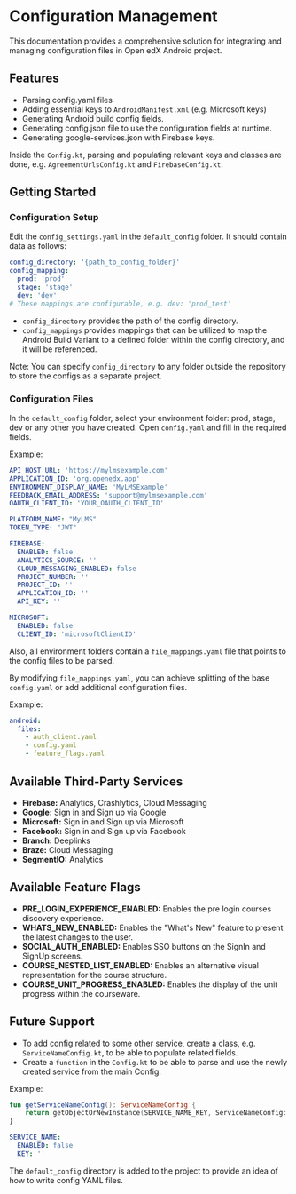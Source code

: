 # Configuration Management

This documentation provides a comprehensive solution for integrating and managing configuration files in Open edX Android project.

## Features
- Parsing config.yaml files
- Adding essential keys to `AndroidManifest.xml` (e.g. Microsoft keys)
- Generating Android build config fields.
- Generating config.json file to use the configuration fields at runtime.
- Generating google-services.json with Firebase keys.

Inside the `Config.kt`, parsing and populating relevant keys and classes are done, e.g. `AgreementUrlsConfig.kt` and `FirebaseConfig.kt`.

## Getting Started

### Configuration Setup

Edit the `config_settings.yaml` in the `default_config` folder. It should contain data as follows:

```yaml
config_directory: '{path_to_config_folder}'
config_mapping:
  prod: 'prod'
  stage: 'stage'
  dev: 'dev'
# These mappings are configurable, e.g. dev: 'prod_test'
```

- `config_directory` provides the path of the config directory.
- `config_mappings` provides mappings that can be utilized to map the Android Build Variant to a defined folder within the config directory, and it will be referenced.

Note: You can specify `config_directory` to any folder outside the repository to store the configs as a separate project.

### Configuration Files
In the `default_config` folder, select your environment folder: prod, stage, dev or any other you have created.
Open `config.yaml` and fill in the required fields.

Example:

```yaml
API_HOST_URL: 'https://mylmsexample.com'
APPLICATION_ID: 'org.openedx.app'
ENVIRONMENT_DISPLAY_NAME: 'MyLMSExample'
FEEDBACK_EMAIL_ADDRESS: 'support@mylmsexample.com'
OAUTH_CLIENT_ID: 'YOUR_OAUTH_CLIENT_ID'

PLATFORM_NAME: "MyLMS"
TOKEN_TYPE: "JWT"

FIREBASE:
  ENABLED: false
  ANALYTICS_SOURCE: ''
  CLOUD_MESSAGING_ENABLED: false
  PROJECT_NUMBER: ''
  PROJECT_ID: ''
  APPLICATION_ID: ''
  API_KEY: ''

MICROSOFT:
  ENABLED: false
  CLIENT_ID: 'microsoftClientID'
```

Also, all environment folders contain a `file_mappings.yaml` file that points to the config files to be parsed.

By modifying `file_mappings.yaml`, you can achieve splitting of the base `config.yaml` or add additional configuration files.

Example:

```yaml
android:
  files:
    - auth_client.yaml
    - config.yaml
    - feature_flags.yaml
```

## Available Third-Party Services
- **Firebase:** Analytics, Crashlytics, Cloud Messaging
- **Google:** Sign in and Sign up via Google
- **Microsoft:** Sign in and Sign up via Microsoft
- **Facebook:** Sign in and Sign up via Facebook
- **Branch:** Deeplinks
- **Braze:** Cloud Messaging
- **SegmentIO:** Analytics

## Available Feature Flags
- **PRE_LOGIN_EXPERIENCE_ENABLED:** Enables the pre login courses discovery experience.
- **WHATS_NEW_ENABLED:** Enables the "What's New" feature to present the latest changes to the user.
- **SOCIAL_AUTH_ENABLED:** Enables SSO buttons on the SignIn and SignUp screens.
- **COURSE_NESTED_LIST_ENABLED:** Enables an alternative visual representation for the course structure.
- **COURSE_UNIT_PROGRESS_ENABLED:** Enables the display of the unit progress within the courseware. 

## Future Support
- To add config related to some other service, create a class, e.g. `ServiceNameConfig.kt`, to be able to populate related fields.
- Create a `function` in the `Config.kt` to be able to parse and use the newly created service from the main Config.

Example:

```Kotlin
fun getServiceNameConfig(): ServiceNameConfig {
    return getObjectOrNewInstance(SERVICE_NAME_KEY, ServiceNameConfig::class.java)
}
```

```yaml
SERVICE_NAME:
  ENABLED: false
  KEY: ''
```

The `default_config` directory is added to the project to provide an idea of how to write config YAML files.
